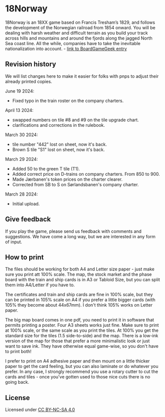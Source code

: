 # 18Norway
18Norway is an 18XX game based on Francis Tresham’s 1829, and follows the development of the Norwegian railroad from 1854 onward. You will be dealing with harsh weather and difficult terrain as you build your track across hills and mountains and around the fjords along the jagged North Sea coast line. All the while, companies have to take the inevitable nationalization into account. - [link to BoardGameGeek entry](https://boardgamegeek.com/boardgame/394787/18norway)

## Revision history
We will list changes here to make it easier for folks with pnps to adjust their already printed copies. 

June 19 2024:
- Fixed typo in the train roster on the company charters.

April 13 2024:
- swapped numbers on tile #8 and #9 on the tile upgrade chart.
- clarifications and corrections in the rulebook.

March 30 2024:
- tile number "442" lost on sheet, now it's back.
- Brown S tile "S1" lost on sheet, now it's back.

March 29 2024:
- Added 50 to the green T tile (T1).
- Added correct price on D-trains on company charters. From 850 to 900.
- Made Jærbanen's token prices on the charter clearer.
- Corrected from SB to S on Sørlandsbanen's company charter.

March 28 2024: 
- Initial upload.

## Give feedback
If you play the game, please send us feedback with comments and suggestions. We have come a long way, but we are interested in any form of input.

## How to print
The files should be working for both A4 and Letter size paper - just make sure you print att 100% scale. The map, the stock market and the phase board with the train and ship cards is in A3 or Tabloid Size, but you can split them into A4/Letter if you have to.

The certificates and train and ship cards are fine in 100% scale, but they can be printed in 105% scale on A4 if you prefer a little bigger cards (with 105% they become about 44x67mm). I don't think 105% works on Letter paper.

The big map board comes in one pdf, you need to print it in software that permits printing a poster. Four A3 sheets works just fine. Make sure to print at 100% scale, or the same scale as you print the tiles. At 100% you get the standard size for the tiles (1.5 side-to-side) and the map. There is a low-ink version of the map for those that prefer a more minimalistic look or just want to save ink. They have otherwise equal game-wise, so you don't have to print both!

I prefer to print on A4 adhesive paper and then mount on a little thicker paper to get the card feeling, but you can also laminate or do whatever you prefer. In any case, I strongly recommend you use a rotary cutter to cut the cards and tiles - once you've gotten used to those nice cuts there is no going back.

## License
Licensed under [CC BY-NC-SA 4.0](https://creativecommons.org/licenses/by-nc-sa/4.0/)
